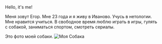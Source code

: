 Hello, it's me!

Меня зовут Егор. Мне 23 года и я живу в Иваново. Учусь в нетологии.
Мне нравится учиться.
В свободное время люблю играть в игры, гулять с собакой, заниматься спортом, смотреть сериалы.

Это фото моей собаки.
<image src="https://sun9-76.userapi.com/impg/O7UeXcSDjhbwy8Hjyp0S0wgJz-RXr1wi6LkT_w/5tMi6T6tUvs.jpg?size=960x1280&quality=95&sign=ad2c26eadfcddc99ae7d2607c9f0b1e0&type=album" alt="Моя Собака">
